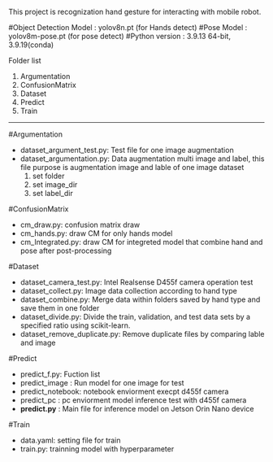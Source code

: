 This project is recognization hand gesture for interacting with mobile robot.

#Object Detection Model : yolov8n.pt (for Hands detect)
#Pose Model : yolov8m-pose.pt (for pose detect)
#Python version : 3.9.13 64-bit, 3.9.19(conda)

Folder list
1. Argumentation
2. ConfusionMatrix
3. Dataset
4. Predict
5. Train
***
#Argumentation
- dataset_argument_test.py: Test file for one image augmentation
- dataset_argumentation.py: Data augmentation multi image and label, this file purpose is augmentation image and lable of one image dataset
  1. set folder
  2. set image_dir
  3. set label_dir

#ConfusionMatrix
- cm_draw.py: confusion matrix draw
- cm_hands.py: draw CM for only hands model
- cm_Integrated.py: draw CM for integreted model that combine hand and pose after post-processing
  
#Dataset
- dataset_camera_test.py: Intel Realsense D455f camera operation test
- dataset_collect.py: Image data collection according to hand type
- dataset_combine.py: Merge data within folders saved by hand type and save them in one folder
- dataset_divide.py: Divide the train, validation, and test data sets by a specified ratio using scikit-learn.
- dataset_remove_duplicate.py: Remove duplicate files by comparing lable and image

#Predict
- predict_f.py: Fuction list
- predict_image : Run model for one image for test
- predict_notebook: notebook enviorment execpt d455f camera
- predict_pc : pc enviorment model inference test with d455f camera
- **predict.py** : Main file for inference model on Jetson Orin Nano device

#Train
- data.yaml: setting file for train
- train.py: trainning model with hyperparameter
